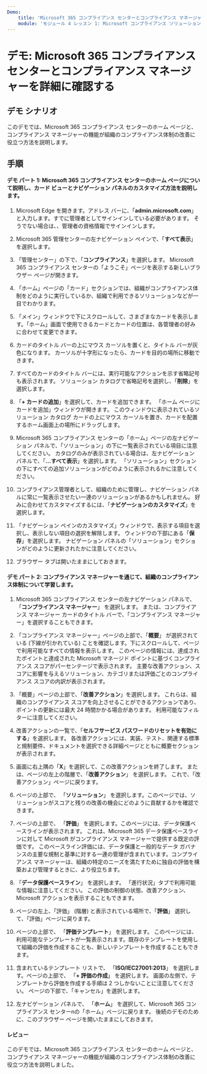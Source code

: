 ```yaml
---
Demo:
    title: 'Microsoft 365 コンプライアンス センターとコンプライアンス マネージャーを詳細に確認する'
    module: 'モジュール 4 レッスン 1: Microsoft コンプライアンス ソリューションの機能について説明する: Microsoft のコンプライアンス管理機能について説明する'
---
```



# デモ: Microsoft 365 コンプライアンス センターとコンプライアンス マネージャーを詳細に確認する

## デモ シナリオ
このデモでは、Microsoft 365 コンプライアンス センターのホーム ページと、コンプライアンス マネージャーの機能が組織のコンプライアンス体制の改善に役立つ方法を説明します。

## 手順

#### デモ パート 1: Microsoft 365 コンプライアンス センターのホーム ページについて説明し、カード ビューとナビゲーション パネルのカスタマイズ方法を説明します。

1. Microsoft Edge を開きます。アドレス バーに、「**admin.microsoft.com**」と入力します。すでに管理者としてサインインしている必要があります。  そうでない場合は、、管理者の資格情報でサインインします。

1. Microsoft 365 管理センターの左ナビゲーション ペインで、「**すべて表示**」 を選択します。

1. 「管理センター」の下で、「**コンプライアンス**」を選択します。  Microsoft 365 コンプライアンス センターの「ようこそ」ページを表示する新しいブラウザー ページが開きます。  

1. 「ホーム」ページの「カード」セクションでは、組織がコンプライアンス体制をどのように実行しているか、組織で利用できるソリューションなどが一目でわかります。

1. 「メイン」ウィンドウで下にスクロールして、さまざまなカードを表示します。「ホーム」画面で使用できるカードとカードの位置は、各管理者の好みに合わせて変更できます。  

1. カードのタイトル バーの上にマウス カーソルを置くと、タイトル バーが灰色になります。  カーソルが十字形になったら、カードを目的の場所に移動できます。

1. すべてのカードのタイトル バーには、実行可能なアクションを示す省略記号も表示されます。  ソリューション カタログで省略記号を選択し、「**削除**」を選択します。

1. 「**+ カードの追加**」を選択して、カードを追加できます。  「ホーム ページにカードを追加」ウィンドウが開きます。  このウィンドウに表示されているソリューション カタログ カードの上にマウス カーソルを置き、カードを配置するホーム画面上の場所にドラッグします。

1. Microsoft 365 コンプライアンス センターの「ホーム」ページの左ナビゲーション パネルで、「ソリューション」の下に一覧表示されている項目に注意してください。  カタログのみが表示されている場合は、左ナビゲーション パネルで、「**...すべて表示**」を選択します。  「ソリューション」セクションの下にすべての追加ソリューションがどのように表示されるかに注意してください。  

1. コンプライアンス管理者として、組織のために管理し、ナビゲーション パネルに常に一覧表示させたい一連のソリューションがあるかもしれません。  好みに合わせてカスタマイズするには、「**ナビゲーションのカスタマイズ**」を選択します。  

1. 「ナビゲーション ペインのカスタマイズ」ウィンドウで、表示する項目を選択し、表示しない項目の選択を解除します。  ウィンドウの下部にある「**保存**」を選択します。  ナビゲーション パネルの「ソリューション」セクションがどのように更新されたかに注意してください。

1. ブラウザー タブは開いたままにしておきます。

#### デモ パート 2: コンプライアンス マネージャーを通じて、組織のコンプライアンス体制について学習します。

1. Microsoft 365 コンプライアンス センターの左ナビゲーション パネルで、「**コンプライアンス マネージャー**」 を選択します。  または、コンプライアンス マネージャー カードのタイトル バーで、「コンプライアンス マネージャー」を選択することもできます。

1. 「コンプライアンス マネージャー」ページの上部で、「**概要**」 が選択されている (下線が引かれている) ことを確認します。下にスクロールして、ページで利用可能なすべての情報を表示します。  このページの情報には、達成されたポイントと達成された Microsoft マネージド ポイントに基づくコンプライアンス スコアがパーセンテージで表示されます。   主要な改善アクション、スコアに影響を与えるソリューション、カテゴリまたは評価ごとのコンプライアンス スコアの内訳が表示されます。

1. 「概要」ページの上部で、「**改善アクション**」を選択します。  これらは、組織のコンプライアンス スコアを向上させることができるアクションであり、ポイントの更新には最大 24 時間かかる場合があります。  利用可能なフィルターに注意してください。

1. 改善アクションの一覧で、「**セルフサービス パスワードのリセットを有効にする**」を選択します。  各改善アクションには、実装、テスト、関連する標準と規制要件、ドキュメントを選択できる詳細ページとともに概要セクションが表示されます。

1. 画面に右上隅の「**X**」を選択して、この改善アクションを終了します。  または、ページの左上の階層で、「**改善アクション**」 を選択します。  これで、「改善アクション」ページに戻ります。

1. ページの上部で、 「**ソリューション**」 を選択します。このページでは、ソリューションがスコアと残りの改善の機会にどのように貢献するかを確認できます。

1. ページの上部で、 「**評価**」 を選択します。このページには、データ保護ベースラインが表示されます。  これは、Microsoft 365 データ保護ベースラインに対して Microsoft がコンプライアンス マネージャーで提供する既定の評価です。  このベースライン評価には、データ保護と一般的なデータ ガバナンスの主要な規制と基準に対する一連の管理が含まれています。コンプライアンス マネージャーは、組織の特定のニーズを満たすために独自の評価を構築および管理するときに、より役立ちます。

1. 「**データ保護ベースライン**」 を選択します。  「進行状況」タブで利用可能な情報に注意してください。  この評価の制御の状態、改善アクション、Microsoft アクションを表示することもできます。  

1. ページの左上、「評価」 (階層) と表示されている場所で、「**評価**」 選択して、「評価」ページに戻ります。  

1. ページの上部で、 「**評価テンプレート**」 を選択します。  このページには、利用可能なテンプレートが一覧表示されます。既存のテンプレートを使用して組織の評価を作成することも、新しいテンプレートを作成することもできます。

1. 含まれているテンプレート リストで、 「**ISO/IEC27001:2013**」 を選択します。ページの上部で、 「**+ 評価の作成**」 を選択します。  画面の左側で、テンプレートから評価を作成する手順は 2 つしかないことに注意してください。  ページの下部で、「キャンセル」を選択します。

1. 左ナビゲーション パネルで、 「**ホーム**」 を選択して、Microsoft 365 コンプライアンス センターnの「ホーム」ページに戻ります。  後続のデモのために、このブラウザー ページを開いたままにしておきます。

#### レビュー
このデモでは、Microsoft 365 コンプライアンス センターのホーム ページと、コンプライアンス マネージャーの機能が組織のコンプライアンス体制の改善に役立つ方法を説明しました。
